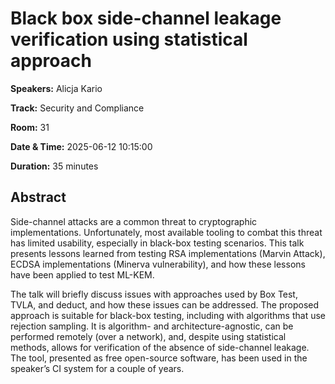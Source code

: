 # Black box side-channel leakage verification using statistical approach

**Speakers:** Alicja Kario
                    
**Track:** Security and Compliance
                    
**Room:** 31
                    
**Date & Time:** 2025-06-12 10:15:00
                    
**Duration:** 35 minutes
                    
## Abstract
                    
Side-channel attacks are a common threat to cryptographic implementations. Unfortunately, most available tooling to combat this threat has limited usability, especially in black-box testing scenarios. This talk presents lessons learned from testing RSA implementations (Marvin Attack), ECDSA implementations (Minerva vulnerability), and how these lessons have been applied to test ML-KEM.

The talk will briefly discuss issues with approaches used by Box Test, TVLA, and deduct, and how these issues can be addressed. The proposed approach is suitable for black-box testing, including with algorithms that use rejection sampling. It is algorithm- and architecture-agnostic, can be performed remotely (over a network), and, despite using statistical methods, allows for verification of the absence of side-channel leakage. The tool, presented as free open-source software, has been used in the speaker’s CI system for a couple of years.
